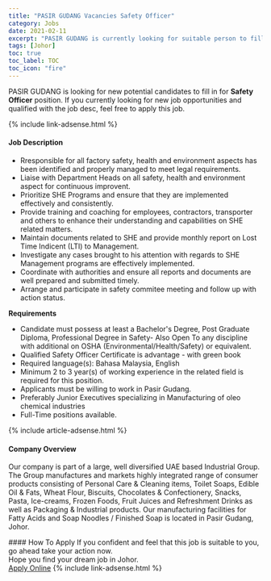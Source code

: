 ```yaml
---
title: "PASIR GUDANG Vacancies Safety Officer" 
category: Jobs 
date: 2021-02-11 
excerpt: "PASIR GUDANG is currently looking for suitable person to fill in the Safety Officer which based in Johor" 
tags: [Johor] 
toc: true 
toc_label: TOC 
toc_icon: "fire" 
--- 
```


<p>PASIR GUDANG is looking for new potential candidates to fill in for <b>Safety Officer</b> position. If you currently looking for new job opportunities and qualified with the job desc, feel free to apply this job.
</p>{% include link-adsense.html %} 
<div><div><h4>Job Description</h4></div><div><div><span><div><ul><li>Rresponsible for all factory safety, health and environment aspects has been identified and properly managed to meet legal requirements.</li><li>Liaise with Department Heads on all safety, health and environment aspect for continuous improvent.</li><li>Prioritize SHE Programs and ensure that they are implemented effectively and consistently.</li><li>Provide training and coaching for employees, contractors, transporter and others to enhance their understanding and capabilities on SHE related matters.</li><li>Maintain documents related to SHE and provide monthly report on Lost Time Indicent (LTI) to Management.</li><li>Investigate any cases brought to his attention with regards to SHE Management programs are effectively implemented.</li><li>Coordinate with authorities and ensure all reports and documents are well prepared and submitted timely.</li><li>Arrange and participate in safety commitee meeting and follow up with action status.</li></ul><p><strong>Requirements</strong></p><ul><li>Candidate must possess at least a Bachelor's Degree, Post Graduate Diploma, Professional Degree in Safety- Also Open To any discipline with additional on OSHA (Environmental/Health/Safety) or equivalent.</li><li>Qualified Safety Officer Certificate is advantage - with green book</li><li>Required language(s): Bahasa Malaysia, English</li><li>Minimum 2 to 3 year(s) of working experience in the related field is required for this position.</li><li>Applicants must be willing to work in Pasir Gudang.</li><li>Preferably Junior Executives specializing in Manufacturing of oleo chemical industries</li><li>Full-Time positions available.</li></ul></div></span></div></div></div> 
{% include article-adsense.html %} 
<div><div><h4>Company Overview</h4></div><div><div><span><div><p>Our company is part of a large, well diversified UAE based Industrial Group. The Group manufactures and markets highly integrated range of consumer products consisting of Personal Care &amp; Cleaning items, Toilet Soaps, Edible Oil &amp; Fats, Wheat Flour, Biscuits, Chocolates &amp; Confectionery, Snacks, Pasta, Ice-creams, Frozen Foods, Fruit Juices and Refreshment Drinks as well as Packaging &amp; Industrial products. Our manufacturing facilities for Fatty Acids and Soap Noodles / Finished Soap is located in Pasir Gudang, Johor.</p></div></span></div></div></div> 
#### How To Apply 
If you confident and feel that this job is suitable to you, go ahead take your action now. <br/> 
Hope you find your dream job in Johor. <br/> 
<a href="https://www.jobstreet.com.my/en/job/safety-officer-4480677?jobId=jobstreet-my-job-4480677&" class="btn btn--info" target="_blank" rel="nofollow noopenner">Apply Online</a> 
{% include link-adsense.html %} 